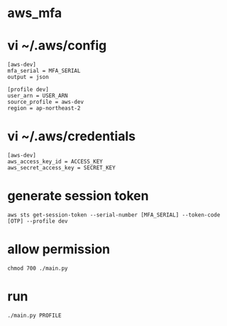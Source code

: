 # aws_mfa

# vi ~/.aws/config
```
[aws-dev]
mfa_serial = MFA_SERIAL
output = json

[profile dev]
user_arn = USER_ARN
source_profile = aws-dev
region = ap-northeast-2
```

# vi ~/.aws/credentials
```
[aws-dev]
aws_access_key_id = ACCESS_KEY
aws_secret_access_key = SECRET_KEY
```

# generate session token
```
aws sts get-session-token --serial-number [MFA_SERIAL] --token-code [OTP] --profile dev
```

# allow permission
```
chmod 700 ./main.py
```

# run
```
./main.py PROFILE
```
